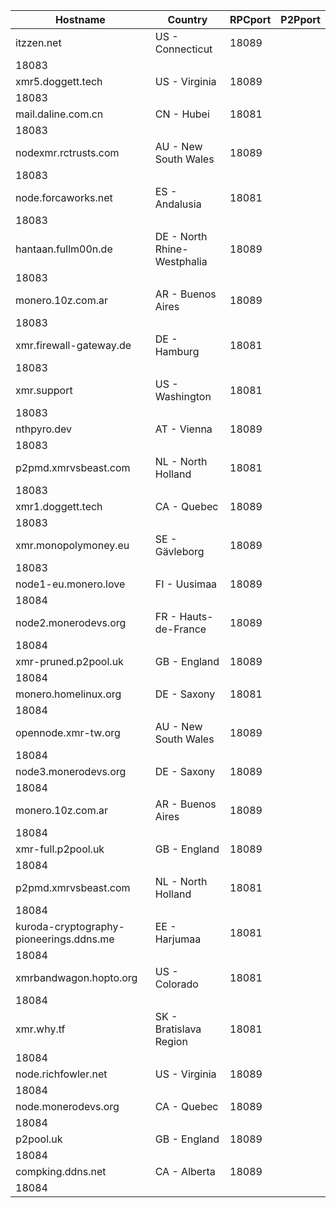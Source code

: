 Hostname | Country | RPCport | P2Pport
--- | --- | --- | ---
itzzen.net | US - Connecticut | 18089
 | 18083
xmr5.doggett.tech | US - Virginia | 18089
 | 18083
mail.daline.com.cn | CN - Hubei | 18081
 | 18083
nodexmr.rctrusts.com | AU - New South Wales | 18089
 | 18083
node.forcaworks.net | ES - Andalusia | 18081
 | 18083
hantaan.fullm00n.de | DE - North Rhine-Westphalia | 18089
 | 18083
monero.10z.com.ar | AR - Buenos Aires | 18089
 | 18083
xmr.firewall-gateway.de | DE - Hamburg | 18081
 | 18083
xmr.support | US - Washington | 18081
 | 18083
nthpyro.dev | AT - Vienna | 18089
 | 18083
p2pmd.xmrvsbeast.com | NL - North Holland | 18081
 | 18083
xmr1.doggett.tech | CA - Quebec | 18089
 | 18083
xmr.monopolymoney.eu | SE - Gävleborg | 18089
 | 18083
node1-eu.monero.love | FI - Uusimaa | 18089
 | 18084
node2.monerodevs.org | FR - Hauts-de-France | 18089
 | 18084
xmr-pruned.p2pool.uk | GB - England | 18089
 | 18084
monero.homelinux.org | DE - Saxony | 18081
 | 18084
opennode.xmr-tw.org | AU - New South Wales | 18089
 | 18084
node3.monerodevs.org | DE - Saxony | 18089
 | 18084
monero.10z.com.ar | AR - Buenos Aires | 18089
 | 18084
xmr-full.p2pool.uk | GB - England | 18089
 | 18084
p2pmd.xmrvsbeast.com | NL - North Holland | 18081
 | 18084
kuroda-cryptography-pioneerings.ddns.me | EE - Harjumaa | 18081
 | 18084
xmrbandwagon.hopto.org | US - Colorado | 18081
 | 18084
xmr.why.tf | SK - Bratislava Region | 18081
 | 18084
node.richfowler.net | US - Virginia | 18089
 | 18084
node.monerodevs.org | CA - Quebec | 18089
 | 18084
p2pool.uk | GB - England | 18089
 | 18084
compking.ddns.net | CA - Alberta | 18089
 | 18084
